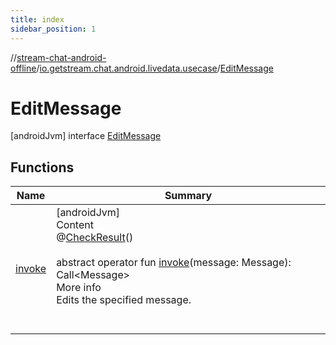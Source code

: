 ```yaml
---
title: index
sidebar_position: 1
---
```

//[stream-chat-android-offline](../../../index.md)/[io.getstream.chat.android.livedata.usecase](../index.md)/[EditMessage](index.md)



# EditMessage  
 [androidJvm] interface [EditMessage](index.md)   


## Functions  
  
|  Name |  Summary | 
|---|---|
| <a name="io.getstream.chat.android.livedata.usecase/EditMessage/invoke/#io.getstream.chat.android.client.models.Message/PointingToDeclaration/"></a>[invoke](invoke.md)| <a name="io.getstream.chat.android.livedata.usecase/EditMessage/invoke/#io.getstream.chat.android.client.models.Message/PointingToDeclaration/"></a>[androidJvm]  <br/>Content  <br/>@[CheckResult](https://developer.android.com/reference/kotlin/androidx/annotation/CheckResult.html)()  <br/>  <br/>abstract operator fun [invoke](invoke.md)(message: Message): Call&lt;Message&gt;  <br/>More info  <br/>Edits the specified message.  <br/><br/><br/>|

